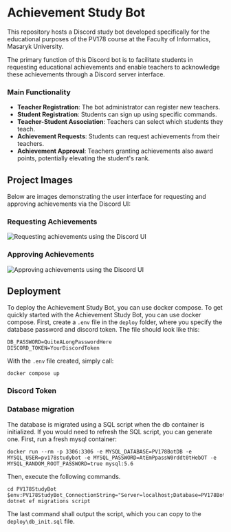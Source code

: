 # Achievement Study Bot

This repository hosts a Discord study bot developed specifically for the educational purposes of the PV178 course at the Faculty of Informatics, Masaryk University.

The primary function of this Discord bot is to facilitate students in requesting educational achievements and enable teachers to acknowledge these achievements through a Discord server interface.

### Main Functionality
- **Teacher Registration**: The bot administrator can register new teachers.
- **Student Registration**: Students can sign up using specific commands.
- **Teacher-Student Association**: Teachers can select which students they teach.
- **Achievement Requests**: Students can request achievements from their teachers.
- **Achievement Approval**: Teachers granting achievements also award points, potentially elevating the student's rank.

## Project Images

Below are images demonstrating the user interface for requesting and approving achievements via the Discord UI:

### Requesting Achievements
![Requesting achievements using the Discord UI](https://github.com/Gilderko/PV178StudyBot/blob/master/Images/imageStudy2.png?raw=true "Requesting Achievements")

### Approving Achievements
![Approving achievements using the Discord UI](https://github.com/Gilderko/PV178StudyBot/blob/master/Images/imageStudy1.png?raw=true "Approving Achievements")

## Deployment
To deploy the Achievement Study Bot, you can use docker compose. 
To get quickly started with the Achievement Study Bot, you can use docker compose. First, create a `.env` file in the `deploy` folder, where you specify the database password and discord token. The file should look like this:
```
DB_PASSWORD=QuiteALongPasswordHere
DISCORD_TOKEN=YourDiscordToken
```
With the `.env` file created, simply call:
```
docker compose up
```

### Discord Token
### Database migration
The database is migrated using a SQL script when the db container is initialized. If you would need to refresh the SQL script, you can generate one.
First, run a fresh mysql container:
```
docker run --rm -p 3306:3306 -e MYSQL_DATABASE=PV178BotDB -e MYSQL_USER=pv178studybot -e MYSQL_PASSWORD=AtEmPpassW0rddt0tHebOT -e MYSQL_RANDOM_ROOT_PASSWORD=true mysql:5.6
```
Then, execute the following commands.
```
cd PV178StudyBot
$env:PV178StudyBot_ConnectionString="Server=localhost;Database=PV178BotDB;Uid=pv178studybot;Pwd=AtEmPpassW0rddt0tHebOT;"
dotnet ef migrations script
```
The last command shall output the script, which you can copy to the `deploy\db_init.sql` file.